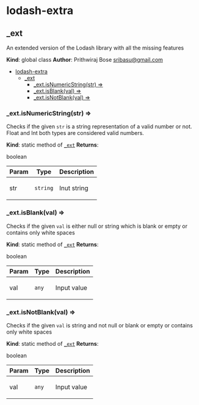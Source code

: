 # lodash-extra
<a name="_ext"></a>

## \_ext
<p>An extended version of the Lodash library with all the missing features</p>

**Kind**: global class
**Author**: Prithwiraj Bose <sribasu@gmail.com>

- [lodash-extra](#lodash-extra)
  - [\_ext](#_ext)
    - [\_ext.isNumericString(str) ⇒](#_extisnumericstringstr-)
    - [\_ext.isBlank(val) ⇒](#_extisblankval-)
    - [\_ext.isNotBlank(val) ⇒](#_extisnotblankval-)

<a name="_ext.isNumericString"></a>

### _ext.isNumericString(str) ⇒
<p>Checks if the given <code>str</code> is a string representation
of a valid number or not. Float and Int both types are considered valid numbers.</p>

**Kind**: static method of [<code>\_ext</code>](#_ext)
**Returns**: <p>boolean</p>

| Param | Type | Description |
| --- | --- | --- |
| str | <code>string</code> | <p>Inut string</p> |

<a name="_ext.isBlank"></a>

### _ext.isBlank(val) ⇒
<p>Checks if the given <code>val</code> is either null or string which is blank or empty or contains only white spaces</p>

**Kind**: static method of [<code>\_ext</code>](#_ext)
**Returns**: <p>boolean</p>

| Param | Type | Description |
| --- | --- | --- |
| val | <code>any</code> | <p>Input value</p> |

<a name="_ext.isNotBlank"></a>

### _ext.isNotBlank(val) ⇒
<p>Checks if the given <code>val</code> is string and not null or blank or empty or contains only white spaces</p>

**Kind**: static method of [<code>\_ext</code>](#_ext)
**Returns**: <p>boolean</p>

| Param | Type | Description |
| --- | --- | --- |
| val | <code>any</code> | <p>Input value</p> |
